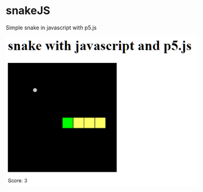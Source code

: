 # snakeJS
Simple snake in javascript with p5.js


![alt text](https://github.com/flaciGit/snakeJS/blob/master/img/snakeJS.png?raw=true)

